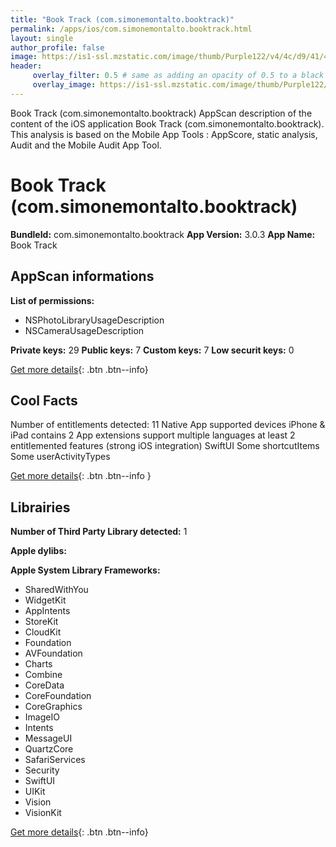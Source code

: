 ```yaml
---
title: "Book Track (com.simonemontalto.booktrack)"
permalink: /apps/ios/com.simonemontalto.booktrack.html
layout: single
author_profile: false
image: https://is1-ssl.mzstatic.com/image/thumb/Purple122/v4/4c/d9/41/4cd94127-8489-126b-ef0d-66f280cf3ed2/AppIcon-0-1x_U007emarketing-0-7-0-85-220.png/512x512bb.jpg
header: 
     overlay_filter: 0.5 # same as adding an opacity of 0.5 to a black background
     overlay_image: https://is1-ssl.mzstatic.com/image/thumb/Purple122/v4/4c/d9/41/4cd94127-8489-126b-ef0d-66f280cf3ed2/AppIcon-0-1x_U007emarketing-0-7-0-85-220.png/512x512bb.jpg
---
```

Book Track (com.simonemontalto.booktrack) AppScan description of the content of the iOS application Book Track (com.simonemontalto.booktrack). This analysis is based on the Mobile App Tools : AppScore, static analysis, Audit and the Mobile Audit App Tool.

# Book Track (com.simonemontalto.booktrack)

**BundleId:** com.simonemontalto.booktrack
**App Version:** 3.0.3
**App Name:** Book Track


## AppScan informations 

**List of permissions:** 
- NSPhotoLibraryUsageDescription
- NSCameraUsageDescription
  
  
**Private keys:** 29
**Public keys:** 7
**Custom keys:** 7
**Low securit keys:** 0
  
[Get more details](/pricing.html){: .btn .btn--info}

## Cool Facts

Number of entitlements detected: 11
Native App
supported devices iPhone & iPad
contains 2 App extensions
support multiple languages
at least 2 entitlemented features (strong iOS integration)
SwiftUI
Some shortcutItems 
Some userActivityTypes
  
[Get more details](/pricing.html){: .btn .btn--info }

## Librairies 
**Number of Third Party Library detected:** 1


**Apple dylibs:**


**Apple System Library Frameworks:**
- SharedWithYou
- WidgetKit
- AppIntents
- StoreKit
- CloudKit
- Foundation
- AVFoundation
- Charts
- Combine
- CoreData
- CoreFoundation
- CoreGraphics
- ImageIO
- Intents
- MessageUI
- QuartzCore
- SafariServices
- Security
- SwiftUI
- UIKit
- Vision
- VisionKit


  
[Get more details](/pricing.html){: .btn .btn--info}

